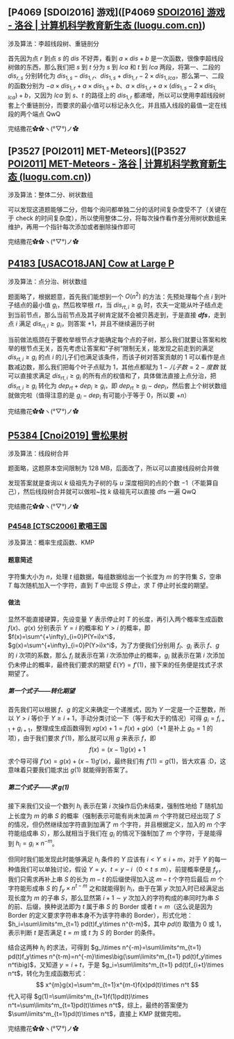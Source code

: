 ## [P4069 [SDOI2016] 游戏]([P4069 [SDOI2016\] 游戏 - 洛谷 | 计算机科学教育新生态 (luogu.com.cn)](https://www.luogu.com.cn/problem/P4069))

涉及算法：李超线段树、重链剖分

首先因为点 $r$ 到点 $s$ 的 $dis$ 不好弄，看到 $a\times dis+b$ 是一次函数，很像李超线段树做的东西，那么我们把 $s$ 到 $t$ 分为 $s$ 到 $lca$ 和 $t$ 到 $lca$ 两段，将第一、二段的 $dis_{r,s}$ 分别转化为 $dis_{1,s}-dis_{1,r}$、$dis_{1,s}+dis_{1,r}-2\times dis_{1, lca}$，那么第一、二段的函数分别为 $-a\times dis_{1,r}+a\times dis_{1, s}+b$、$a\times dis_{1,r}+a\times (dis_{1,s}-2\times dis_{1, lca})+b$，又因为 $lca$ 到 $s$、$t$ 的路径上的 $dis_{1,r}$ 都递增，所以可以使用李超线段树套上个重链剖分，而要求的最小值可以标记永久化，并且插入线段的最值一定在线段的两个端点 QwQ

完结撒花✿✿ヽ(°▽°)ノ✿

## [P3527 [POI2011] MET-Meteors]([P3527 [POI2011\] MET-Meteors - 洛谷 | 计算机科学教育新生态 (luogu.com.cn)](https://www.luogu.com.cn/problem/P3527))

涉及算法：整体二分、树状数组

可以发现这道题能够二分，但每个询问都单独二分的话时间复杂度受不了（关键在于 check 的时间复杂度），所以使用整体二分，将每次操作看作差分用树状数组来维护，再用一个指针每次添加或者删除操作即可

完结撒花✿✿ヽ(°▽°)ノ✿

## [P4183 [USACO18JAN] Cow at Large P](https://www.luogu.com.cn/problem/P4183)

涉及算法：点分治、树状数组

题面略了，根据题意，首先我们能想到一个 $O(n^2)$ 的方法：先预处理每个点 $i$ 到叶子结点的最小值 $g_i$，然后枚举根 $rt$，当 $dis_{rt,i} \ge g_i$ 时，农夫一定能从叶子结点走到当前节点，那么当前节点及其子树肯定就不会被贝茜走到，于是直接 ***dfs***，走到点 $i$ 满足 $dis_{rt,i} \ge g_i$，则答案 $+1$，并且不继续遍历子树

当前做法瓶颈在于要枚举根节点才能确定每个点的子树，那么我们就要让答案和枚举的根节点无关，首先考虑让答案和“子树”限制无关，能发现之前走到的满足 $dis_{rt,i} \ge g_i$ 的点 $i$ 的儿子们也满足该条件，而该子树对答案贡献的 $1$ 可以看作是点数减边数，那么我们把每个叶子点赋为 $1$，其他点都赋为 $1-儿子数=2-度数$ 就可以直接求满足 $dis_{rt,i} \ge g_i$ 的所有点的权值和了，具体做法直接上点分治，把 $dis_{rt,i}\ge g_i$ 转化为 $dep_{rt}+dep_i\ge g_i$，即 $dep_{rt} \ge g_i-dep_i$，然后套上个树状数组就做完啦（值得注意的是 $g_i-dep_i$ 有可能小于等于 $0$，所以要 $+n$）

完结撒花✿✿ヽ(°▽°)ノ✿

## [P5384 [Cnoi2019] 雪松果树](https://www.luogu.com.cn/problem/P5384)

涉及算法：线段树合并

题面略，这题原本空间限制为 $128$ MB，后面改了，所以可以直接线段树合并做

发现答案就是查询以 $k$ 级祖先为子树的与 $u$ 深度相同的点的个数 $-1$（不能算自己），然后线段树合并就可以做啦~找 $k$ 级祖先可以直接 dfs 一遍 QwQ

完结撒花✿✿ヽ(°▽°)ノ✿

### [P4548 [CTSC2006] 歌唱王国](https://www.luogu.com.cn/problem/P4548)

涉及算法：概率生成函数、KMP

#### 题意简述

字符集大小为 $n$，处理 $t$ 组数据，每组数据给出一个长度为 $m$ 的字符集 $S$，空串 $T$ 每次随机加入一个字符，直到 $T$ 中出现 $S$ 停止，求 $T$ 停止时长度的期望。

#### 做法

显然不能直接硬算，先设变量 $Y$ 表示停止时 $T$ 的长度，再引入两个概率生成函数 $f(x)$、$g(x)$ 分别表示 $Y=i$ 的概率和 $Y>i$ 的概率，即 $f(x)=\sum^{+\infty}_{i=0}P(Y=i)x^i$，$g(x)=\sum^{+\infty}_{i=0}P(Y>i)x^i$，为了方便我们分别用 $f_i$、$g_i$ 表示 $f$、$g$ 的 $i$ 次项的系数，那么 $f_i$ 就表示在第 $i$ 次添加停止的概率，$g_i$ 就表示在第 $i$ 次添加仍未停止的概率，最终我们要求的期望 $E(Y)=f'(1)$，接下来的任务便是找式子求期望了。

##### 第一个式子——转化期望

首先我们可以根据 $f$、$g$ 的定义来确定一个递推式，因为 $Y$ 一定是一个正整数，所以 $Y>i$ 等价于 $Y\ge i+1$，手动分类讨论一下（等于和大于的情况）可得 $g_i=f_{i+1}+g_{i+1}$，整理成生成函数得到 $xg(x)+1=f(x)+g(x)$（$+1$ 是补上 $g_0=1$ 的项），由于我们要求 $f'(1)$，那么就可以用 $g$ 来表示 $f$，即
$$
f(x)=(x-1)g(x)+1
$$
求个导可得 $f'(x)=g(x)+(x-1)g'(x)$，最终我们有 $f'(1)=g(1)$，皆大欢喜 :D，这意味着只要我们能求出 $g(1)$ 就能得到答案了。

##### 第二个式子——求 $g(1)$

接下来我们又设一个数列 $h_i$ 表示在第 $i$ 次操作后仍未结束，强制性地给 $T$ 随机加上长度为 $m$ 的串 $S$ 的概率（强制表示可能有尚未加满 $m$ 个字符就已经出现了 $S$ 的情况，但仍然继续加字符直到加满了 $m$ 个字符，并且根据定义，加入的 $m$ 个字符能组成串 $S$），那么就相当于我们在 $g_i$ 的情况下强制加了 $m$ 个字符，于是能得到 $h_i=g_i\times n^{-m}$。

但同时我们能发现此时能够满足 $h_i$ 条件的 $Y$ 应该有 $i<Y\le i+m$，对于 $Y$ 的每一种值我们可以单独讨论，假设 $Y=y$、$t=y-i$（$0<t\le m$），前提概率便是 $f_y$，我们只需求再补上串 $S$ 的长为 $m-t$ 的后缀使得加入这 $m-t$ 个字符后最后 $m$ 个字符能形成串 $S$ 的 $f_y\times n^{t-m}$ 之和就能得到 $h_i$，由于在第 $y$ 次加入时已经满足出现长度为 $m$ 的子串 $S$，那么显然第 $i+1\sim y$ 次加入的字符构成的串同时为串 $S$ 的前、后缀，换种说法即为 $t$ 属于串 $S$ 的 Border 或者 $t=m$（这么说是因为 Border 的定义要求字符串本身不为该字符串的 Border），形式化地：$h_i=\sum\limits^m_{t=1} pd(t)f_y\times n^{t-m}$，其中 $pd(t)$ 取值为 $0$ 或 $1$，表示判断 $t$ 是否满足 $t=m$ 或 $t$ 为 $S$ 的 Border 的条件。

结合这两种 $h_i$ 的求法，可得到 $g_i\times n^{-m}=\sum\limits^m_{t=1} pd(t)f_y\times n^{t-m}=n^{-m}\times\big(\sum\limits^m_{t=1} pd(t)f_y\times n^t\big)$，又知道 $y=i+t$，于是 $g_i=\sum\limits^m_{t=1} pd(t)f_{i+t}\times n^t$，转化为生成函数形式：
$$
x^{m}g(x)=\sum^m_{t=1}x^{m-t}f(x)pd(t)\times n^t
$$
代入可得 $g(1)=\sum\limits^m_{t=1}f(1)pd(t)\times n^t=\sum\limits^m_{t=1}pd(t)\times n^t$，综上，最终的答案便为 $\sum\limits^m_{t=1}pd(t)\times n^t$，直接上 KMP 就做完啦。

完结撒花✿✿ヽ(°▽°)ノ✿